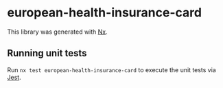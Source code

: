 # european-health-insurance-card

This library was generated with [Nx](https://nx.dev).

## Running unit tests

Run `nx test european-health-insurance-card` to execute the unit tests via [Jest](https://jestjs.io).
